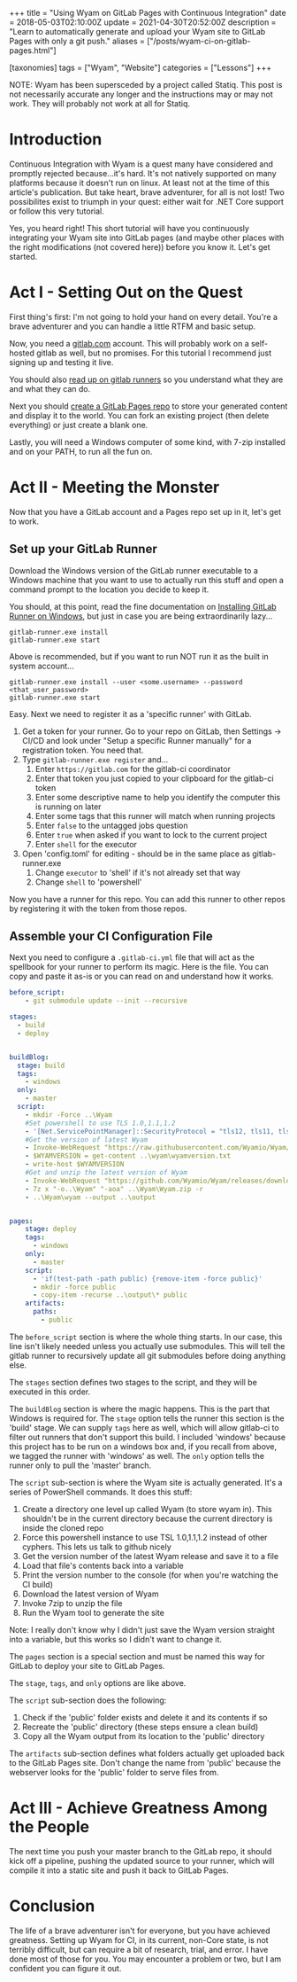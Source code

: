 +++
title = "Using Wyam on GitLab Pages with Continuous Integration"
date = 2018-05-03T02:10:00Z
update = 2021-04-30T20:52:00Z
description = "Learn to automatically generate and upload your Wyam site to GitLab Pages with only a git push."
aliases = ["/posts/wyam-ci-on-gitlab-pages.html"]

[taxonomies]
tags = ["Wyam", "Website"]
categories = ["Lessons"]
+++

<div class="note">
    NOTE: Wyam has been supersceded by a project called Statiq. This post is not necessarily accurate any longer and the instructions may or may not work. They will probably not work at all for Statiq.
</div>

# Introduction
Continuous Integration with Wyam is a quest many have considered and promptly rejected because...it's hard. It's not natively supported on many platforms because it doesn't run on linux. At least not at the time of this article's publication. But take heart, brave adventurer, for all is not lost! Two possibilites exist to triumph in your quest: either wait for .NET Core support or follow this very tutorial.

Yes, you heard right! This short tutorial will have you continuously integrating your Wyam site into GitLab pages (and maybe other places with the right modifications (not covered here)) before you know it. Let's get started.

# Act I - Setting Out on the Quest
First thing's first: I'm not going to hold your hand on every detail. You're a brave adventurer and you can handle a little RTFM and basic setup.

Now, you need a [gitlab.com](https://gitlab.com) account. This will probably work on a self-hosted gitlab as well, but no promises. For this tutorial I recommend just signing up and testing it live.

You should also [read up on gitlab runners][gitlab-runner] so you understand what they are and what they can do.

Next you should [create a GitLab Pages repo][gitlab-pages] to store your generated content and display it to the world. You can fork an existing project (then delete everything) or just create a blank one.

Lastly, you will need a Windows computer of some kind, with 7-zip installed and on your PATH, to run all the fun on.

# Act II - Meeting the Monster
Now that you have a GitLab account and a Pages repo set up in it, let's get to work.

## Set up your GitLab Runner
Download the Windows version of the GitLab runner executable to a Windows machine that you want to use to actually run this stuff and open a command prompt to the location you decide to keep it.

You should, at this point, read the fine documentation on [Installing GitLab Runner on Windows][install-gitlab-runner], but just in case you are being extraordinarily lazy...

```
gitlab-runner.exe install
gitlab-runner.exe start
```
Above is recommended, but if you want to run NOT run it as the built in system account...

```
gitlab-runner.exe install --user <some.username> --password <that_user_password>
gitlab-runner.exe start
```

Easy. Next we need to register it as a 'specific runner' with GitLab.

1. Get a token for your runner. Go to your repo on GitLab, then Settings -> CI/CD and look under "Setup a specific Runner manually" for a registration token. You need that.
2. Type `gitlab-runner.exe register` and...
    1. Enter `https://gitlab.com` for the gitlab-ci coordinator
    2. Enter that token you just copied to your clipboard for the gitlab-ci token
    3. Enter some descriptive name to help you identify the computer this is running on later
    4. Enter some tags that this runner will match when running projects
    5. Enter `false` to the untagged jobs question
    6. Enter `true` when asked if you want to lock to the current project
    7. Enter `shell` for the executor
3. Open 'config.toml' for editing - should be in the same place as gitlab-runner.exe
    1. Change `executor` to 'shell' if it's not already set that way
    2. Change `shell` to 'powershell'


Now you have a runner for this repo. You can add this runner to other repos by registering it with the token from those repos.

## Assemble your CI Configuration File

Next you need to configure a `.gitlab-ci.yml` file that will act as the spellbook for your runner to perform its magic. Here is the file. You can copy and paste it as-is or you can read on and understand how it works.


```yml
before_script:
    - git submodule update --init --recursive

stages:
  - build
  - deploy


buildBlog:
  stage: build
  tags:
    - windows
  only:
    - master
  script:
    - mkdir -Force ..\Wyam
    #Set powershell to use TLS 1.0,1.1,1.2
    - '[Net.ServicePointManager]::SecurityProtocol = "tls12, tls11, tls"'
    #Get the version of latest Wyam
    - Invoke-WebRequest "https://raw.githubusercontent.com/Wyamio/Wyam/master/RELEASE" -outfile ..\Wyam\wyamversion.txt
    - $WYAMVERSION = get-content ..\wyam\wyamversion.txt
    - write-host $WYAMVERSION
    #Get and unzip the latest version of Wyam
    - Invoke-WebRequest "https://github.com/Wyamio/Wyam/releases/download/$WYAMVERSION/Wyam-$WYAMVERSION.zip" -OutFile ..\Wyam\Wyam.zip
    - 7z x "-o..\Wyam" "-aoa" ..\Wyam\Wyam.zip -r
    - ..\Wyam\wyam --output ..\output


pages:
    stage: deploy
    tags:
      - windows
    only:
      - master
    script:
      - 'if(test-path -path public) {remove-item -force public}'
      - mkdir -force public
      - copy-item -recurse ..\output\* public
    artifacts:
      paths:
        - public
```

The `before_script` section is where the whole thing starts. In our case, this line isn't likely needed unless you actually use submodules. This will tell the gitlab runner to recursively update all git submodules before doing anything else.

The `stages` section defines two stages to the script, and they will be executed in this order.

The `buildBlog` section is where the magic happens. This is the part that Windows is required for. The `stage` option tells the runner this section is the 'build' stage. We can supply `tags` here as well, which will allow gitlab-ci to filter out runners that don't support this build. I included 'windows' because this project has to be run on a windows box and, if you recall from above, we tagged the runner with 'windows' as well. The `only` option tells the runner only to pull the 'master' branch.

The `script` sub-section is where the Wyam site is actually generated. It's a series of PowerShell commands. It does this stuff:

1. Create a directory one level up called Wyam (to store wyam in). This shouldn't be in the current directory because the current directory is inside the cloned repo
2. Force this powershell instance to use TSL 1.0,1.1,1.2 instead of other cyphers. This lets us talk to github nicely
3. Get the version number of the latest Wyam release and save it to a file
4. Load that file's contents back into a variable
5. Print the version number to the console (for when you're watching the CI build)
6. Download the latest version of Wyam
7. Invoke 7zip to unzip the file
8. Run the Wyam tool to generate the site

<div class="note">Note: I really don't know why I didn't just save the Wyam version straight into a variable, but this works so I didn't want to change it.</div>


The `pages` section is a special section and must be named this way for GitLab to deploy your site to GitLab Pages.

The `stage`, `tags`, and `only` options are like above.

The `script` sub-section does the following:

1. Check if the 'public' folder exists and delete it and its contents if so
2. Recreate the 'public' directory (these steps ensure a clean build)
3. Copy all the Wyam output from its location to the 'public' directory

The `artifacts` sub-section defines what folders actually get uploaded back to the GitLab Pages site. Don't change the name from 'public' because the webserver looks for the 'public' folder to serve files from.

# Act III - Achieve Greatness Among the People

The next time you push your master branch to the GitLab repo, it should kick off a pipeline, pushing the updated source to your runner, which will compile it into a static site and push it back to GitLab Pages.

# Conclusion

The life of a brave adventurer isn't for everyone, but you have achieved greatness. Setting up Wyam for CI, in its current, non-Core state, is not terribly difficult, but can require a bit of research, trial, and error. I have done most of those for you. You may encounter a problem or two, but I am confident you can figure it out.

[gitlab-runner]:https://docs.gitlab.com/runner/ "GitLab Runner Documentation"
[gitlab-pages]:https://docs.gitlab.com/ee/user/project/pages/ "GitLab Pages Documentation"
[install-gitlab-runner]:https://docs.gitlab.com/runner/install/windows.html "Installing GitLab Runner on Windows"